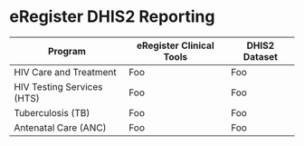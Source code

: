 # eRegister DHIS2 Reporting


|Program  | eRegister Clinical Tools | DHIS2 Dataset |
| --- | --- | --- |
| HIV Care and Treatment | Foo | Foo |
| HIV Testing Services (HTS) | Foo | Foo |
| Tuberculosis (TB) | Foo | Foo |
| Antenatal Care (ANC) | Foo | Foo |